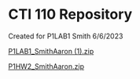 # CTI 110 Repository
Created for P1LAB1
Smith
6/6/2023

[P1LAB1_SmithAaron (1).zip](https://github.com/smitha9403/cti110/files/11665035/P1LAB1_SmithAaron.1.zip)

[P1HW2_SmithAaron.zip](https://github.com/smitha9403/cti110/files/11666271/P1HW2_SmithAaron.zip)
